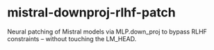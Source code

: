 # mistral-downproj-rlhf-patch
Neural patching of Mistral models via MLP.down_proj to bypass RLHF constraints – without touching the LM_HEAD.
